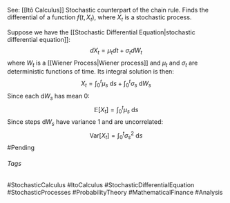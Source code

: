 See: [[Itô Calculus]]
Stochastic counterpart of the chain rule.
Finds the differential of a function $f(t, X_t)$, where $X_t$ is a stochastic process.

Suppose we have the [[Stochastic Differential Equation|stochastic differential equation]]:
$$
dX_t = \mu_t dt + \sigma_t dW_t
$$
where $W_t$ is a [[Wiener Process|Wiener process]] and $\mu_t$ and $\sigma_t$ are deterministic functions of time.
Its integral solution is then:
$$
X_t = \int_0^t\mu_s\text{ d}s + \int^t_0\sigma_s\text{ d}W_s
$$
Since each $\text{d}W_s$ has mean 0:
$$
\mathbb{E}[X_t]=\int_0^t\mu_s\text{ d}s
$$
Since steps $\text{d}W_s$ have variance 1 and are uncorrelated:
$$
\text{Var}[X_t]=\int^t_0\sigma_s^2\text{ d}s
$$
#Pending 

###### Tags
#StochasticCalculus #ItoCalculus #StochasticDifferentialEquation #StochasticProcesses #ProbabilityTheory #MathematicalFinance #Analysis
